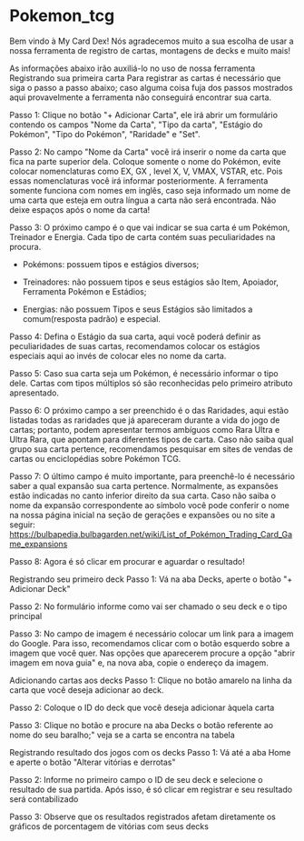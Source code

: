 # Pokemon_tcg
Bem vindo à My Card Dex!
Nós agradecemos muito a sua escolha de usar a nossa ferramenta de registro de cartas, montagens de decks e muito mais!

As informações abaixo irão auxiliá-lo no uso de nossa ferramenta
Registrando sua primeira carta
Para registrar as cartas é necessário que siga o passo a passo abaixo; caso alguma coisa fuja dos passos mostrados aqui provavelmente a ferramenta não conseguirá encontrar sua carta.

   Passo 1: Clique no botão "+ Adicionar Carta", ele irá abrir um formulário contendo os campos "Nome da Carta", "Tipo da carta", "Estágio do Pokémon", "Tipo do Pokémon", "Raridade" e "Set".

   Passo 2: No campo "Nome da Carta" você irá inserir o nome da carta que fica na parte superior dela. Coloque somente o nome do Pokémon, evite colocar nomenclaturas como EX, GX , level X, V, VMAX, VSTAR, etc. Pois essas nomenclaturas você irá informar posteriormente. A ferramenta somente funciona com nomes em inglês, caso seja informado um nome de uma carta que esteja em outra língua a carta não será encontrada. Não deixe espaços após o nome da carta!


   Passo 3: O próximo campo é o que vai indicar se sua carta é um Pokémon, Treinador e Energia. Cada tipo de carta contém suas peculiaridades na procura.
   - Pokémons: possuem tipos e estágios diversos;

   - Treinadores: não possuem tipos e seus estágios são Item, Apoiador, Ferramenta Pokémon e Estádios;

   - Energias: não possuem Tipos e seus Estágios são limitados a comum(resposta padrão) e especial.

   Passo 4: Defina o Estágio da sua carta, aqui você poderá definir as peculiaridades de suas cartas, recomendamos colocar os estágios especiais aqui ao invés de colocar eles no nome da carta.

   Passo 5: Caso sua carta seja um Pokémon, é necessário informar o tipo dele. Cartas com tipos múltiplos só são reconhecidas pelo primeiro atributo apresentado.

   Passo 6: O próximo campo a ser preenchido é o das Raridades, aqui estão listadas todas as raridades que já apareceram durante a vida do jogo de cartas; portanto, podem apresentar termos ambíguos como Rara Ultra e Ultra Rara, que apontam para diferentes tipos de carta. Caso não saiba qual grupo sua carta pertence, recomendamos pesquisar em sites de vendas de cartas ou enciclopédias sobre Pokémon TCG.

   Passo 7: O último campo é muito importante, para preenchê-lo é necessário saber a qual expansão sua carta pertence. Normalmente, as expansões estão indicadas no canto inferior direito da sua carta. Caso não saiba o nome da expansão correspondente ao símbolo você pode conferir o nome na nossa página inicial na seção de gerações e expansões ou no site a seguir: https://bulbapedia.bulbagarden.net/wiki/List_of_Pokémon_Trading_Card_Game_expansions


   Passo 8: Agora é só clicar em procurar e aguardar o resultado!

Registrando seu primeiro deck
   Passo 1: Vá na aba Decks, aperte o botão "+ Adicionar Deck"

   Passo 2: No formulário informe como vai ser chamado o seu deck e o tipo principal

   Passo 3: No campo de imagem é necessário colocar um link para a imagem do Google. Para isso, recomendamos clicar com o botão esquerdo sobre a imagem que você quer. Nas opções que aparecerem procure a opção "abrir imagem em nova guia" e, na nova aba, copie o endereço da imagem.

Adicionando cartas aos decks
    Passo 1: Clique no botão amarelo na linha da carta que você deseja adicionar ao deck.

   Passo 2: Coloque o ID do deck que você deseja adicionar àquela carta


   Passo 3: Clique no botão e procure na aba Decks o botão referente ao nome do seu baralho;" veja se a carta se encontra na tabela

Registrando resultado dos jogos com os decks
    Passo 1: Vá até a aba Home e aperte o botão "Alterar vitórias e derrotas"

   Passo 2: Informe no primeiro campo o ID de seu deck e selecione o resultado de sua partida. Após isso, é só clicar em registrar e seu resultado será contabilizado

   Passo 3: Observe que os resultados registrados afetam diretamente os gráficos de porcentagem de vitórias com seus decks
